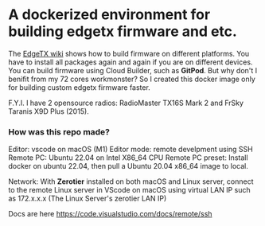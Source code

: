 # A dockerized environment for building edgetx firmware and etc.

The [EdgeTX wiki](https://github.com/EdgeTX/edgetx/wiki) shows how to build firmware on different platforms. You have to install all packages again and again if you are on different devices. You can build firmware using Cloud Builder, such as **GitPod**. But why don't I benifit from my 72 cores workmonster? So I created this docker image only for building custom edgetx firmware faster.

F.Y.I. I have 2 opensource radios: RadioMaster TX16S Mark 2 and FrSky Taranis X9D Plus (2015).

### How was this repo made?

Editor: vscode on macOS (M1)
Editor mode:  remote develpment using SSH
Remote PC: Ubuntu 22.04 on Intel X86_64 CPU
Remote PC preset: Install docker on ubuntu 22.04, then pull a Ubuntu 20.04 x86_64 image to local.

Network: With **Zerotier** installed on both macOS and Linux server, connect to the remote Linux server in VScode on macOS using virtual LAN IP such as 172.x.x.x (The Linux Server's zerotier LAN IP)

Docs are here <https://code.visualstudio.com/docs/remote/ssh>
